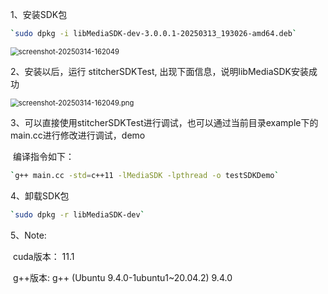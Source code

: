 1、安装SDK包

```bash
`sudo dpkg -i libMediaSDK-dev-3.0.0.1-20250313_193026-amd64.deb`
```

   <img src=".\pic\screenshot-20250314-162049" alt="screenshot-20250314-162049" style="zoom:80%;" />

2、安装以后，运行 stitcherSDKTest, 出现下面信息，说明libMediaSDK安装成功

   <img src=".\pic\screenshot-20250314-162049.png" alt="screenshot-20250314-162049.png" style="zoom:80%;" />

3、可以直接使用stitcherSDKTest进行调试，也可以通过当前目录example下的main.cc进行修改进行调试，demo

​	编译指令如下：

```bash
`g++ main.cc -std=c++11 -lMediaSDK -lpthread -o testSDKDemo`
```

4、卸载SDK包

```bash
`sudo dpkg -r libMediaSDK-dev`
```

5、Note:

​    cuda版本： 11.1

​    g++版本:     g++ (Ubuntu 9.4.0-1ubuntu1~20.04.2) 9.4.0
